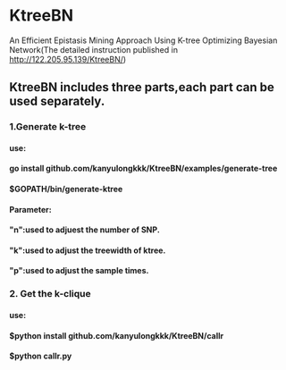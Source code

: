 # KtreeBN
An Efficient Epistasis Mining Approach Using K-tree Optimizing Bayesian Network(The detailed instruction published in http://122.205.95.139/KtreeBN/)
## KtreeBN includes three parts,each part can be used separately.
### 1.Generate k-tree
#### use:
#### go install github.com/kanyulongkkk/KtreeBN/examples/generate-tree
#### $GOPATH/bin/generate-ktree
#### Parameter:
#### "n":used to adjuest the number of SNP.
#### "k":used to adjust the treewidth of ktree.
#### "p":used to adjust the sample times.
### 2. Get the k-clique
#### use:
#### $python install github.com/kanyulongkkk/KtreeBN/callr
#### $python callr.py

